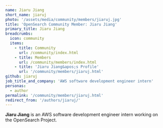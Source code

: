 ```yaml
---
name: Jiaru Jiang
short_name: jiaruj
photo: '/assets/media/community/members/jiaruj.jpg'
title: 'OpenSearch Community Member: Jiaru Jiang'
primary_title: Jiaru Jiang
breadcrumbs:
  icon: community
  items:
    - title: Community
      url: /community/index.html
    - title: Members
      url: /community/members/index.html
    - title: 'Jiaru Jiang&apos;s Profile'
      url: '/community/members/jiaruj.html'
github: jiaruj
job_title_and_company: 'AWS software development engineer intern'
personas:
  - author
permalink: '/community/members/jiaruj.html'
redirect_from: '/authors/jiaruj/'
---
```


**Jiaru Jiang** is an AWS software development engineer intern working on the OpenSearch Project.